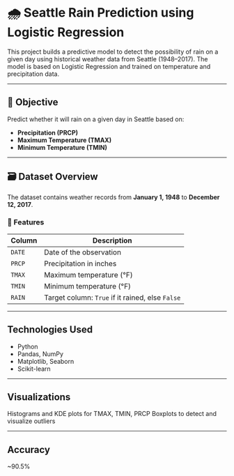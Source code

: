 # 🌧️ Seattle Rain Prediction using Logistic Regression

This project builds a predictive model to detect the possibility of rain on a given day using historical weather data from Seattle (1948–2017). The model is based on Logistic Regression and trained on temperature and precipitation data.

---

## 📌 Objective

Predict whether it will rain on a given day in Seattle based on:
- **Precipitation (PRCP)**
- **Maximum Temperature (TMAX)**
- **Minimum Temperature (TMIN)**

---

## 🗃️ Dataset Overview

The dataset contains weather records from **January 1, 1948** to **December 12, 2017**.

### 📑 Features

| Column | Description |
|--------|-------------|
| `DATE` | Date of the observation |
| `PRCP` | Precipitation in inches |
| `TMAX` | Maximum temperature (°F) |
| `TMIN` | Minimum temperature (°F) |
| `RAIN` | Target column: `True` if it rained, else `False` |

---

## Technologies Used

- Python
- Pandas, NumPy
- Matplotlib, Seaborn
- Scikit-learn

---

## Visualizations

Histograms and KDE plots for TMAX, TMIN, PRCP
Boxplots to detect and visualize outliers

---

## Accuracy

~90.5%
